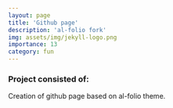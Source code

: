 ```yaml
---
layout: page
title: 'Github page'
description: 'al-folio fork'
img: assets/img/jekyll-logo.png
importance: 13
category: fun
---
```


### Project consisted of:  

Creation of github page based on al-folio theme.
